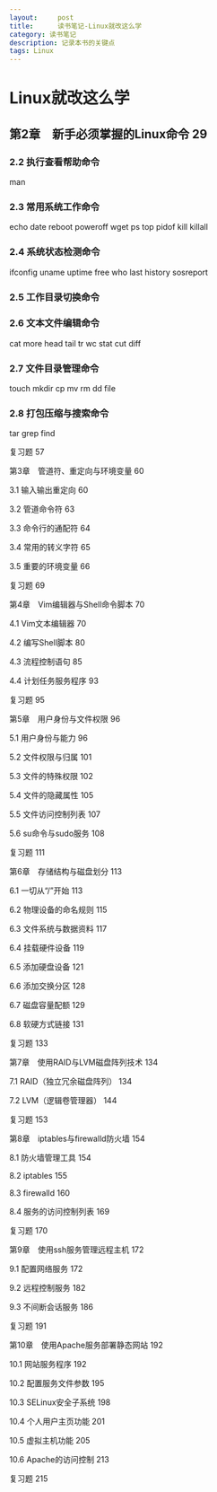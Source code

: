 ```yaml
---
layout:     post
title:      读书笔记-Linux就改这么学
category: 读书笔记
description: 记录本书的关键点
tags: Linux
---
```


# Linux就改这么学

## 第2章　新手必须掌握的Linux命令 29

### 2.2 执行查看帮助命令
man

### 2.3 常用系统工作命令 
echo
date
reboot
poweroff
wget
ps
top
pidof
kill
killall

### 2.4 系统状态检测命令
ifconfig
uname
uptime
free
who
last
history
sosreport

### 2.5 工作目录切换命令

### 2.6 文本文件编辑命令
cat
more
head
tail
tr
wc
stat
cut
diff

### 2.7 文件目录管理命令
touch
mkdir
cp
mv
rm
dd
file

### 2.8 打包压缩与搜索命令
tar
grep
find

复习题 57

第3章　管道符、重定向与环境变量 60

3.1 输入输出重定向 60

3.2 管道命令符 63

3.3 命令行的通配符 64

3.4 常用的转义字符 65

3.5 重要的环境变量 66

复习题 69

第4章　Vim编辑器与Shell命令脚本 70

4.1 Vim文本编辑器 70

4.2 编写Shell脚本 80

4.3 流程控制语句 85

4.4 计划任务服务程序 93

复习题 95

第5章　用户身份与文件权限 96

5.1 用户身份与能力 96

5.2 文件权限与归属 101

5.3 文件的特殊权限 102

5.4 文件的隐藏属性 105

5.5 文件访问控制列表 107

5.6 su命令与sudo服务 108

复习题 111

第6章　存储结构与磁盘划分 113

6.1 一切从“/”开始 113

6.2 物理设备的命名规则 115

6.3 文件系统与数据资料 117

6.4 挂载硬件设备 119

6.5 添加硬盘设备 121

6.6 添加交换分区 128

6.7 磁盘容量配额 129

6.8 软硬方式链接 131

复习题 133

第7章　使用RAID与LVM磁盘阵列技术 134

7.1 RAID（独立冗余磁盘阵列） 134

7.2 LVM（逻辑卷管理器） 144

复习题 153

第8章　iptables与firewalld防火墙 154

8.1 防火墙管理工具 154

8.2 iptables 155

8.3 firewalld 160

8.4 服务的访问控制列表 169

复习题 170

第9章　使用ssh服务管理远程主机 172

9.1 配置网络服务 172

9.2 远程控制服务 182

9.3 不间断会话服务 186

复习题 191

第10章　使用Apache服务部署静态网站 192

10.1 网站服务程序 192

10.2 配置服务文件参数 195

10.3 SELinux安全子系统 198

10.4 个人用户主页功能 201

10.5 虚拟主机功能 205

10.6 Apache的访问控制 213

复习题 215

